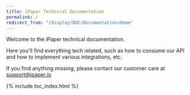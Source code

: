 ```yaml
---
title: iPaper Technical Documentation
permalink: /
redirect_from: "/display/DOC/Documentation+Home"
---
```


Welcome to the iPaper technical documentation.

Here you'll find everything tech related, such as how to consume our API and how to implement various integrations, etc. 

If you find anything missing, please contact our customer care at <a href="mailto:support@ipaper.io">support@ipaper.io</a>

{% include toc_index.html %}